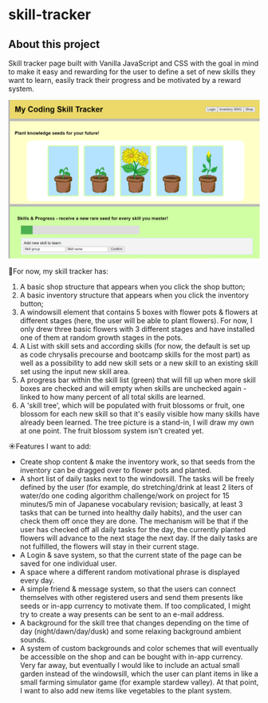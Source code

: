 # skill-tracker

## About this project ##
Skill tracker page built with Vanilla JavaScript and CSS with the goal in mind to make it easy and rewarding for the user to define a set of new skills they want to learn, easily track their progress and be motivated by a reward system.


![Skill Tracker Garden](/img/image.png)

:butterfly:For now, my skill tracker has:

1. A basic shop structure that appears when you click the shop button;
2. A basic inventory structure that appears when you click the inventory button;
3. A windowsill element that contains 5 boxes with flower pots & flowers at different stages (here, the user will be able to plant flowers). For now, I only drew three basic flowers with 3 different stages and have installed one of them at random growth stages in the pots.
4. A List with skill sets and according skills (for now, the default is set up as code chrysalis precourse and bootcamp skills for the most part) as well as a possibility to add new skill sets or a new skill to an existing skill set using the input new skill area.
5. A progress bar within the skill list (green) that will fill up when more skill boxes are checked and will empty when skills are unchecked again - linked to how many percent of all total skills are learned.
6. A 'skill tree', which will be populated with fruit blossoms or fruit, one blossom for each new skill so that it's easily visible how many skills have already been learned. The tree picture is a stand-in, I will draw my own at one point. The fruit blossom system isn't created yet.

:sunny:Features I want to add:

- Create shop content & make the inventory work, so that seeds from the inventory can be dragged over to flower pots and planted.
- A short list of daily tasks next to the windowsill. The tasks will be freely defined by the user (for example, do stretching/drink at least 2 liters of water/do one coding algorithm challenge/work on project for 15 minutes/5 min of Japanese vocabulary revision; basically, at least 3 tasks that can be turned into healthy daily habits), and the user can check them off once they are done. The mechanism will be that if the user has checked off all daily tasks for the day, the currently planted flowers will advance to the next stage the next day. If the daily tasks are not fulfilled, the flowers will stay in their current stage.
- A Login & save system, so that the current state of the page can be saved for one individual user.
- A space where a different random motivational phrase is displayed every day.
- A simple friend & message system, so that the users can connect themselves with other registered users and send them presents like seeds or in-app currency to motivate them. If too complicated, I might try to create a way presents can be sent to an e-mail address.
- A background for the skill tree that changes depending on the time of day (night/dawn/day/dusk) and some relaxing background ambient sounds.
- A system of custom backgrounds and color schemes that will eventually be accessible on the shop and can be bought with in-app currency.
Very far away, but eventually I would like to include an actual small garden instead of the windowsill, which the user can plant items in like a small farming simulator game (for example stardew valley). At that point, I want to also add new items like vegetables to the plant system.
